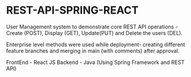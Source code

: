 # REST-API-SPRING-REACT

User Management system to demonstrate core REST API operations - Create (POST), Display (GET), Update(PUT) and Delete the users (DEL).

Enterprise level methods were used while deployment- creating different feature branches and merging in main (with comments) after approval.

FrontEnd - React JS 
Backend - Java (Using Spring Framework and REST API)
